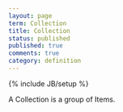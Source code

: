 ```yaml
---
layout: page
term: Collection
title: Collection
status: published
published: true
comments: true
category: definition
---
```

{% include JB/setup %}

A Collection is a group of Items.

